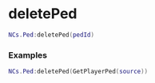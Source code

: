 # deletePed

```lua
NCs.Ped:deletePed(pedId)
```

### Examples

```lua
NCs.Ped:deletePed(GetPlayerPed(source))
```